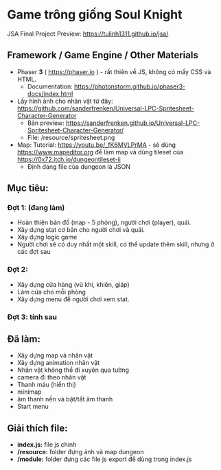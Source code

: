 # Game trông giống Soul Knight
JSA Final Project
Preview: https://tulinh1311.github.io/jsa/

## Framework / Game Engine / Other Materials
* Phaser **3** ( https://phaser.io ) - rất thiên về JS, không có mấy CSS và HTML. 
  * Documentation: https://photonstorm.github.io/phaser3-docs/index.html
* Lấy hình ảnh cho nhân vật từ đây: https://github.com/sanderfrenken/Universal-LPC-Spritesheet-Character-Generator
  * Bản preview: https://sanderfrenken.github.io/Universal-LPC-Spritesheet-Character-Generator/
  * File: /resource/spritesheet.png 
* Map: Tutorial: https://youtu.be/_fK6MVLPrMA - sẽ dùng https://www.mapeditor.org để làm map và dùng tileset của https://0x72.itch.io/dungeontileset-ii
  * Định dang file của dungeon là JSON 
## Mục tiêu:
  ### Đợt 1: (đang làm)
  * Hoàn thiện bản đồ (map - 5 phòng), người chơi (player), quái.
  * Xây dựng stat cơ bản cho người chơi và quái.
  * Xây dựng logic game
  * Người chơi sẽ có duy nhất một skill, có thể update thêm skill, nhưng ở các đợt sau
  
  ### Đợt 2:
  * Xây dựng cửa hàng (vũ khí, khiên, giáp)
  * Làm cửa cho mỗi phòng
  * Xây dựng menu để người chơi xem stat.
  
  ### Đợt 3: tính sau
  
 ## Đã làm:
  * Xây dựng map và nhân vật
  * Xây dựng animation nhân vật
  * Nhân vật không thể đi xuyên qua tường
  * camera đi theo nhân vật
  * Thanh máu (hiển thị)
  * minimap
  * âm thanh nền và bật/tắt âm thanh
  * Start menu

## Giải thích file:
  * **index.js:** file js chính
  * **/resource:** folder đựng ảnh và map dungeon
  * **/module:** folder đựng các file js export để dùng trong index.js
